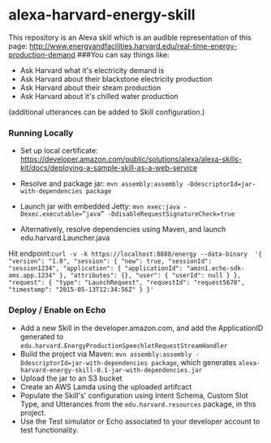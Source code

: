 # alexa-harvard-energy-skill
This repository is an Alexa skill which is an audible representation of this page: http://www.energyandfacilities.harvard.edu/real-time-energy-production-demand
###You can say things like:

* Ask Harvard what it's electricity demand is
* Ask Harvard about their blackstone electricity production
* Ask Harvard about their steam production
* Ask Harvard about it's chilled water production

(additional utterances can be added to Skill configuration.)

### Running Locally
* Set up local certificate: https://developer.amazon.com/public/solutions/alexa/alexa-skills-kit/docs/deploying-a-sample-skill-as-a-web-service 
* Resolve and package jar: `mvn assembly:assembly -DdescriptorId=jar-with-dependencies package`
* Launch jar with embedded Jetty: `mvn exec:java -Dexec.executable=”java” -DdisableRequestSignatureCheck=true`

* Alternatively, resolve dependencies using Maven, and launch edu.harvard.Launcher.java 

Hit endpoint:```curl -v -k https://localhost:8888/energy --data-binary  '{
  "version": "1.0",
  "session": {
    "new": true,
    "sessionId": "session1234",
    "application": {
      "applicationId": "amzn1.echo-sdk-ams.app.1234"
    },
    "attributes": {},
    "user": {
      "userId": null
    }
  },
  "request": {
    "type": "LaunchRequest",
    "requestId": "request5678",
    "timestamp": "2015-05-13T12:34:56Z"
  }
}'```

### Deploy / Enable on Echo
* Add a new Skill in the developer.amazon.com, and add the ApplicationID generated to `edu.harvard.EnergyProductionSpeechletRequestStreamHandler`
* Build the project via Maven: `mvn assembly:assembly -DdescriptorId=jar-with-dependencies package`, which generates `alexa-harvard-energy-skill-0.1-jar-with-dependencies.jar`
* Upload the jar to an S3 bucket
* Create an AWS Lamda using the uploaded artifcact
* Populate the Skill's' configuration using Intent Schema, Custom Slot Type, and Utterances from the `edu.harvard.resources` package, in this project.
* Use the Test simulator or Echo associated to your developer account to test functionality. 
